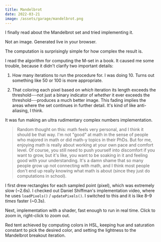 ```yaml
---
title: Mandelbrot
date: 2022-03-21
image: /assets/garage/mandelbrot.png
---
```



<style>
    .full-width {
        width: calc(100vw - 10px);
        position: relative;
        left: 50%;
        right: 50%;
        margin-left: -50vw;
        margin-right: -50vw;
    }
</style>

I finally read about the Mandelbrot set and tried implementing it.

<script defer src="{{ "/assets/lib/three-r131.min.js" | url }}"></script>
<script defer src="{{ "/assets/lib/p5-1.4.0.min.js" | url }}"></script>
<script defer src="{{ "/assets/p5js/05-mandelbrot.js" | url }}"></script>
<div id="parent" class="mt5 mb5 tc full-width">
</div>
<p class="figcaption">
Not an image. Generated live in your browser.
</p>


The computation is surprisingly simple for how complex the result is.

I read the algorithm for computing the M-set in a book. It caused me some trouble, because it didn't clarify two important details:

1. How many iterations to run the procedure for. I was doing 10. Turns out something like 50 or 100 is more appropriate.

2. That coloring each pixel based on _which_ iteration its length exceeds the threshold---not just a binary indicator of _whether_ it ever exceeds the threshold---produces a much better image. This fading implies the areas where the set continues in further detail. It's kind of like anti-aliasing, I think.

It was fun making an ultra rudimentary complex numbers implementation.

> Random thought on this: math feels very personal, and I think it should be that way. I'm not "good" at math in the sense of people who majored in math or did math-y topics in their PhDs. But for me, enjoying math is really about working at your own pace and comfort level. Of course, you still need to push yourself into discomfort if you want to grow, but it's like, you want to be soaking in it and feeling good with your understanding. It's a damn shame that so many people grow up not connecting with math, and I think most people don't end up really knowing what math is about (since they just do computations in school).

I first drew rectangles for each sampled point (pixel), which was extremely slow (~2.6s). I checked out Daniel Shiffman's implementation video, where he uses `loadPixels()` / `updatePixels()`. I switched to this and it is like 8–9 _times_ faster (~0.3s).

Next, implementation with a shader, fast enough to run in real time. Click to zoom in, right-click to zoom out.

<script>
    const CODE_RESOURCE_PREFIX = "/assets/p5js/"
</script>
<script defer src="{{ "/assets/p5js/06-mandelbrot-shader/06-mandelbrot-shader.js" | url }}"></script>
<div id="parent2" class="mt5 mb5 tc full-width">
</div>
<p class="figcaption">
Red tent achieved by computing colors in HSL, keeping hue and saturation constant to pick the desired color, and setting the lightness to the Mandelbrot breakout iteration.
</p>
